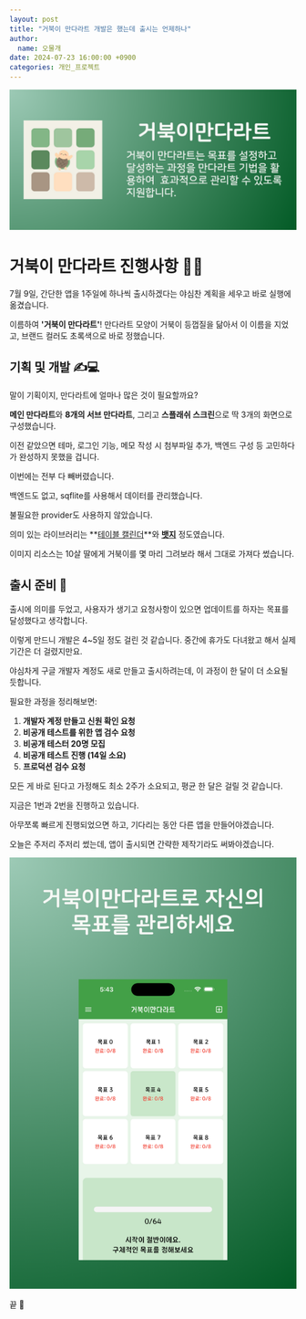 ```yaml
---
layout: post
title: "거북이 만다라트 개발은 했는데 출시는 언제하나"
author:
  name: 오물개
date: 2024-07-23 16:00:00 +0900
categories: 개인_프로젝트
---
```


![거북이만다라트 헤더](/assets/img/2024-07-23-01-post/header.png)

# 거북이 만다라트 진행사항 📱🐢

7월 9일, 간단한 앱을 1주일에 하나씩 출시하겠다는 야심찬 계획을 세우고 바로 실행에 옮겼습니다.

이름하여 **'거북이 만다라트'**! 만다라트 모양이 거북이 등껍질을 닮아서 이 이름을 지었고, 브랜드 컬러도 초록색으로 바로 정했습니다.

## 기획 및 개발 ✍️💻

말이 기획이지, 만다라트에 얼마나 많은 것이 필요할까요? 

**메인 만다라트**와 **8개의 서브 만다라트**, 그리고 **스플래쉬 스크린**으로 딱 3개의 화면으로 구성했습니다.

이전 같았으면 테마, 로그인 기능, 메모 작성 시 첨부파일 추가, 백엔드 구성 등 고민하다가 완성하지 못했을 겁니다.

이번에는 전부 다 빼버렸습니다.

백엔드도 없고, sqflite를 사용해서 데이터를 관리했습니다.

불필요한 provider도 사용하지 않았습니다.

의미 있는 라이브러리는 **[테이블 캘린더](https://pub.dev/packages/table_calendar)**와 **[뱃지](https://pub.dev/packages/badges)** 정도였습니다.

이미지 리소스는 10살 딸에게 거북이를 몇 마리 그려보라 해서 그대로 가져다 썼습니다.

## 출시 준비 🚀

출시에 의미를 두었고, 사용자가 생기고 요청사항이 있으면 업데이트를 하자는 목표를 달성했다고 생각합니다.

이렇게 만드니 개발은 4~5일 정도 걸린 것 같습니다. 중간에 휴가도 다녀왔고 해서 실제 기간은 더 걸렸지만요.

야심차게 구글 개발자 계정도 새로 만들고 출시하려는데, 이 과정이 한 달이 더 소요될 듯합니다.

필요한 과정을 정리해보면:

1. **개발자 계정 만들고 신원 확인 요청**
2. **비공개 테스트를 위한 앱 검수 요청**
3. **비공개 테스터 20명 모집**
4. **비공개 테스트 진행 (14일 소요)**
5. **프로덕션 검수 요청**

모든 게 바로 된다고 가정해도 최소 2주가 소요되고, 평균 한 달은 걸릴 것 같습니다.

지금은 1번과 2번을 진행하고 있습니다.

아무쪼록 빠르게 진행되었으면 하고, 기다리는 동안 다른 앱을 만들어야겠습니다.

오늘은 주저리 주저리 썼는데, 앱이 출시되면 간략한 제작기라도 써봐야겠습니다.

![거북이만다라트 앱 이미지](/assets/img/2024-07-23-01-post/1.png)

끝 📝